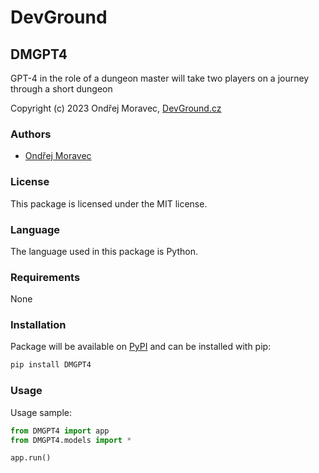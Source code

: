 # DevGround

## DMGPT4

GPT-4 in the role of a dungeon master will take two players on a journey through a short dungeon

Copyright (c) 2023 Ondřej Moravec, [DevGround.cz](https://devground.cz/)

### Authors

- [Ondřej Moravec](mailto://moravec@devground.cz)

### License

This package is licensed under the MIT license.

### Language

The language used in this package is Python.

### Requirements

None

### Installation

Package will be available on [PyPI](https://pypi.org/project//DMGPT4) and can be installed with pip:

```bash
pip install DMGPT4
```

### Usage

Usage sample:

```python
from DMGPT4 import app
from DMGPT4.models import *

app.run()
```
